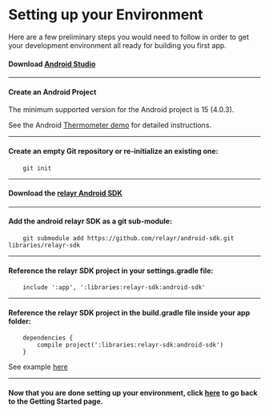 # Setting up your Environment

Here are a few preliminary steps you would need to follow in order to get your development environment all ready for building you first app. 

#### Download [Android Studio](https://developer.android.com/sdk/installing/studio.html)

----------

#### Create an Android Project 

The minimum supported version for the Android project is 15 (4.0.3).

See the Android [Thermometer demo](https://github.com/relayr/android-demo-apps/commit/3e33f01c7e693e5ee0f9884dea8218731b8c9c8b) for detailed instructions. 

----------


#### Create an empty Git repository or re-initialize an existing one:
	    
	    git init

----------

	    
#### Download the [relayr Android SDK](https://developer.relayr.io/dashboard/sdk) 

----------


####  Add the android relayr SDK as a git sub-module: 
  
	    git submodule add https://github.com/relayr/android-sdk.git libraries/relayr-sdk



----------

	   
####  Reference the relayr SDK project in your settings.gradle file: 
	    
	    include ':app', ':libraries:relayr-sdk:android-sdk'


----------

	    
####  Reference the relayr SDK project in the build.gradle file inside your app folder:
	    
	    dependencies {
	        compile project(':libraries:relayr-sdk:android-sdk')
	    }

See example [here](https://github.com/relayr/android-demo-apps/commit/f2c17c6a9a20f0c0e1f12cf8c38c2afd5ed4449d) 

----------

#### Now that you are done setting up your environment, click [here](https://developer.relayr.io/documents/Android/GettingStarted) to go back to the Getting Started page.